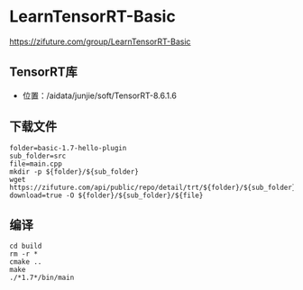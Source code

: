 # LearnTensorRT-Basic

https://zifuture.com/group/LearnTensorRT-Basic


## TensorRT库
- 位置：/aidata/junjie/soft/TensorRT-8.6.1.6

## 下载文件
```shell
folder=basic-1.7-hello-plugin
sub_folder=src
file=main.cpp
mkdir -p ${folder}/${sub_folder}
wget https://zifuture.com/api/public/repo/detail/trt/${folder}/${sub_folder}/${file}?download=true -O ${folder}/${sub_folder}/${file}

```


## 编译
```shell
cd build
rm -r *
cmake ..
make
./*1.7*/bin/main
```